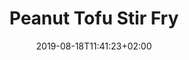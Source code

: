 ---
layout: recipe
date: 2019-08-18T11:41:23+02:00
draft: false    
title:  "Peanut Tofu Stir Fry" # The title of your awesome recipe
image: peanut-tofu-stir-fry-1.jpg # Name of image in recipe bundle
imagecredit: https://placekitten.com/600/800 # URL to image source page, website, or creator
YouTubeID:  # The F2SYDXV1W1w part of https://www.youtube.com/watch?v=F2SYDXV1W1w
authorName: # Name of the recipe/article author
authorURL: # URL of their home website
sourceName: # Name of the source website
sourceURL: # Actual URL of the recipe itself
category: # The type of meal or course your recipe is about. For example: "dinner", "entree", or "dessert".
cuisine: Asian # The region associated with your recipe. For example, "French", Mediterranean", or "American".
tags: # You don't have to have 3, feel free to have 10, 1, or none
  - vegan
yield: 8
prepTime: 15
cookTime: 45

ingredients:
- 1 tablespoon sesame oil (plus extra for frying)
- 3 1/2 ounces tofu
- 1 red chilli, deseeded and chopped
- 1 handful tenderstem broccoli, chopped into bite-size pieces (about 3 or 4 per stalk)
- 1 red pepper
- 1 handful of spinach
- 7/8 ounces peanut butter
- 1 teaspoon maple syrup
- 1 tablespoon tamari
- Half a Lime
- 4–6 tablespoons almond milk
- 1 3/4 ounces uncooked black bean spaghetti

directions:
- Chop the tofu into bite sized chunks and  cook in the oven on a sheet of baking paper for 20 minutes
- Cook the noodles according to the pack instructions, then drain and rinse under cold water to stop them cooking further.
- Meanwhile, put a pan over a medium heat and add a drizzle of sesame oil. Once warm, add the chilli, mushrooms and red pepper and cook for 5–10 min until they’re soft. Add the broccoli and cook for a further 5 min.
- Once the vegetables have softened, but still have some bite, add the peanut butter, maple syrup, tamari, juice of lime and almond milk to the pan and stir, coating the vegetables and creating a simple sauce.
- Add the handful of Spinach.
- Let the vegetables simmer in the sauce for 1 min or so, warming it through, then stir through the drained noodles and serve with the tofu on top
---
